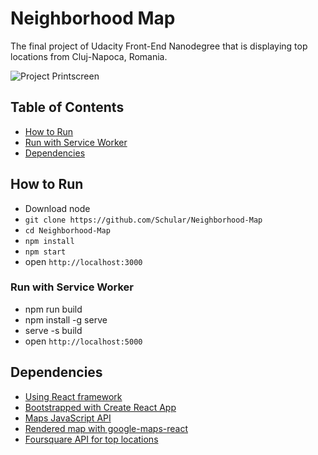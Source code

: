 # Neighborhood Map
The final project of Udacity Front-End Nanodegree that is displaying top locations from Cluj-Napoca, Romania.

![Project Printscreen](https://preview.ibb.co/fp00Fz/PROJECT.png "Project Printscreen")

## Table of Contents

- [How to Run](#how-to-run)
- [Run with Service Worker](#run-with-service-worker)
- [Dependencies](#dependencies)

## How to Run
* Download node
* `git clone https://github.com/Schular/Neighborhood-Map`
* `cd Neighborhood-Map`
* `npm install`
* `npm start`
* open `http://localhost:3000`

### Run with Service Worker
* npm run build
* npm install -g serve
* serve -s build
* open `http://localhost:5000`

## Dependencies
* [Using React framework](https://reactjs.org/)
* [Bootstrapped with Create React App](https://github.com/facebook/create-react-app)
* [Maps JavaScript API](https://developers.google.com/maps/documentation/javascript/tutorial)
* [Rendered map with google-maps-react](https://github.com/fullstackreact/google-maps-react)
* [Foursquare API for top locations](https://foursquare.com/)
